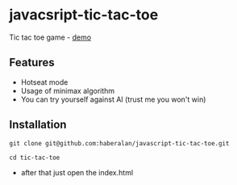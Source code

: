 # javacsript-tic-tac-toe

Tic tac toe game - [demo](https://haberalan.github.io/tic-tac-toe/)

## Features

- Hotseat mode
- Usage of minimax algorithm
- You can try yourself against AI (trust me you won't win)

## Installation

```
git clone git@github.com:haberalan/javascript-tic-tac-toe.git
```
```
cd tic-tac-toe
```

- after that just open the index.html
